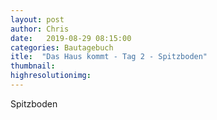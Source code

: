 ```yaml
---
layout: post
author: Chris
date:   2019-08-29 08:15:00
categories: Bautagebuch
itle:  "Das Haus kommt - Tag 2 - Spitzboden"
thumbnail: 
highresolutionimg: 
---
```

Spitzboden
